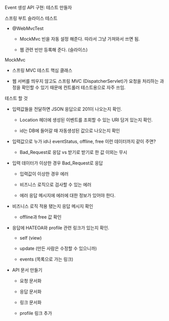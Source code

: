 Event 생성 API 구현: 테스트 만들자

스프링 부트 슬라이스 테스트

- @WebMvcTest

	- MockMvc 빈을 자동 설정 해준다. 따라서 그냥 가져와서 쓰면 됨. 

	- 웹 관련 빈만 등록해 준다. (슬라이스)

MockMvc

- 스프링 MVC 테스트 핵심 클래스

- 웹 서버를 띄우지 않고도 스프링 MVC (DispatcherServlet)가 요청을 처리하는 과정을 확인할 수 있기 때문에 컨트롤러 테스트용으로 자주 쓰임.

테스트 할 것

- 입력값들을 전달하면 JSON 응답으로 201이 나오는지 확인.

	- Location 헤더에 생성된 이벤트를 조회할 수 있는 URI 담겨 있는지 확인.
	
	- id는 DB에 들어갈 때 자동생성된 값으로 나오는지 확인

- 입력값으로 누가 id나 eventStatus, offline, free 이런 데이터까지 같이 주면?
	
	- Bad_Request로 응답 vs 받기로 받기로 한 값 이외는 무시

- 입력 데이터가 이상한 경우 Bad_Request로 응답 

	- 입력값이 이상한 경우 에러

	- 비즈니스 로직으로 검사할 수 있는 에러
	
	- 에러 응답 메시지에 에러에 대한 정보가 있어야 한다. 
	
- 비즈니스 로직 적용 됐는지 응답 메시지 확인

	- offline과 free 값 확인

- 응답에 HATEOA와 profile 관련 링크가 있는지 확인.

	- self (view)

	- update (만든 사람은 수정할 수 있으니까) 

	- events (목록으로 가는 링크)

- API 문서 만들기

	- 요청 문서화 

	- 응답 문서화 

	- 링크 문서화

	- profile 링크 추가